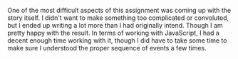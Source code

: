One of the most difficult aspects of this assignment was coming up with the story itself. I didn't want to make something too complicated or convoluted, but I ended up writing a lot more than I had originally intend. Though I am pretty happy with the result. In terms of working with JavaScript, I had a decent enough time working with it, though I did have to take some time to make sure I understood the proper sequence of events a few times.
